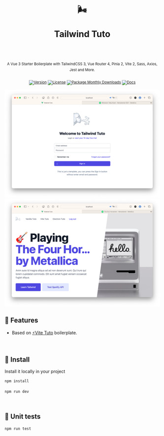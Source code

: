 <div align="center">
  <h1>
    <br/>
    🌬
    <br />
    <br />
    Tailwind Tuto
    <br />
    <br />
  </h1>
  <sup>
    <br />
   A Vue 3 Starter Boilerplate with TailwindCSS 3, Vue Router 4, Pinia 2, Vite 2, Sass, Axios, Jest and More.</em>
    <br />
    <br /

[![Version](https://img.shields.io/github/v/tag/morellexf26/tailwind-tuto?label=%20&style=for-the-badge)](https://github.com/morellexf26/tailwind-tuto/releases)
[![License](https://img.shields.io/badge/-MIT-f56565.svg?longCache=true&style=for-the-badge)](https://github.com/morellexf26/tailwind-tuto/blob/main/LICENSE)
[![Package Monthly Downloads](https://img.shields.io/npm/dm/tailwind-tuto?label=%20&style=for-the-badge)](https://www.npmjs.com/package/tailwind-tuto)
[![Docs](https://img.shields.io/badge/-Docs-blue.svg?style=for-the-badge)](https://tailwindcss.com)

  </sup>
</div>

<img alt='Website Login' src="./src/assets/screenshots/login.png" />

<img alt='Website Home' src="./src/assets/screenshots/home.png" />

<br>

## 💎 Features

- Based on [⚡️Vite Tuto](https://github.com/morellexf26/vite-tuto.git) boilerplate.

<br>

## 🚀 Install

Install it locally in your project

```bash
npm install

npm run dev
```

<br>


## 🧪 Unit tests

```
npm run test
```